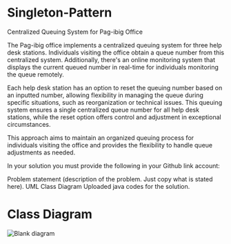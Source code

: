 # Singleton-Pattern
Centralized Queuing System for Pag-ibig Office

The Pag-ibig office implements a centralized queuing system for three help desk stations. Individuals visiting the office obtain a queue number from this centralized system. Additionally, there's an online monitoring system that displays the current queued number in real-time for individuals monitoring the queue remotely.

Each help desk station has an option to reset the queuing number based on an inputted number, allowing flexibility in managing the queue during specific situations, such as reorganization or technical issues. This queuing system ensures a single centralized queue number for all help desk stations, while the reset option offers control and adjustment in exceptional circumstances.

This approach aims to maintain an organized queuing process for individuals visiting the office and provides the flexibility to handle queue adjustments as needed.

In your solution you must provide the following in your Github link account:

  Problem statement (description of the problem. Just copy what is stated here).
  UML Class Diagram
  Uploaded java codes for the solution.

  # Class Diagram

![Blank diagram](https://github.com/Reirinn/Singleton-Pattern/assets/142465054/884cbee0-4287-4ffe-a699-e8109047514a)
